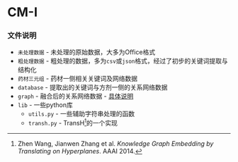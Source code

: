 # CM-I

### 文件说明

* `未处理数据` - 未处理的原始数据，大多为Office格式
* `粗处理数据` - 粗处理的数据，多为`csv`或`json`格式，经过了初步的关键词提取与结构化
* `药材三元组` - 药材一侧相关关键词及网络数据
* `database` - 提取出的关键词与方剂一侧的关系网络数据
* `graph` - 融合后的关系网络数据 - [具体说明](graph/README.md)
* `lib` - 一些python库
  - `utils.py` - 一些辅助字符串处理的函数
  - `transh.py` - TransH[^1]的一个实现

[^1]: Zhen Wang, Jianwen Zhang et al. *Knowledge Graph Embedding by Translating on Hyperplanes*. AAAI 2014.
